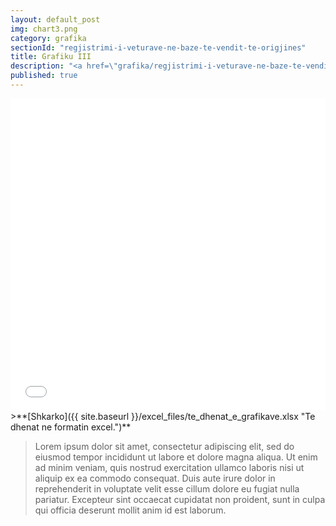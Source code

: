 ```yaml
---
layout: default_post
img: chart3.png
category: grafika
sectionId: "regjistrimi-i-veturave-ne-baze-te-vendit-te-origjines"
title: Grafiku III
description: "<a href=\"grafika/regjistrimi-i-veturave-ne-baze-te-vendit-te-origjines.html\">Ky grafikon </a>paraqet regjistrimin e  veturave ne baze te vendit te origjines.<br>Lorem ipsum dolor sit amet, consectetur adipiscing elit, sed do eiusmod tempor incididunt ut labore et dolore magna aliqua. Ut enim ad minim veniam, quis nostrud exercitation ullamco laboris nisi ut aliquip ex ea commodo consequat."
published: true
---
```




<iframe class="highcharts-iframe" src="//cloud.highcharts.com/embed/izuqud" style="border: 0; width: 100%; height: 500px">&nbsp;</iframe>
>**[Shkarko]({{ site.baseurl }}/excel_files/te_dhenat_e_grafikave.xlsx "Te dhenat ne formatin excel.")**


>Lorem ipsum dolor sit amet, consectetur adipiscing elit, sed do eiusmod tempor incididunt ut labore et dolore magna aliqua. Ut enim ad minim veniam, quis nostrud exercitation ullamco laboris nisi ut aliquip ex ea commodo consequat. Duis aute irure dolor in reprehenderit in voluptate velit esse cillum dolore eu fugiat nulla pariatur. Excepteur sint occaecat cupidatat non proident, sunt in culpa qui officia deserunt mollit anim id est laborum.
